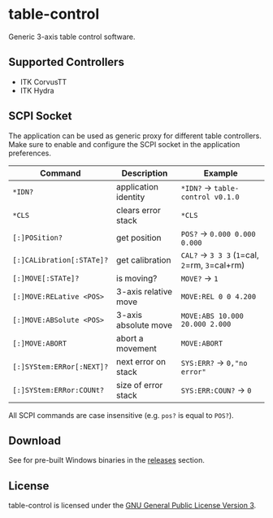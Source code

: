 # table-control

Generic 3-axis table control software.

## Supported Controllers

- ITK CorvusTT
- ITK Hydra

## SCPI Socket

The application can be used as generic proxy for different table controllers.
Make sure to enable and configure the SCPI socket in the application preferences.

|Command |Description |Example |
|--------|------------|--------|
|`*IDN?` | application identity | `*IDN?` -> `table-control v0.1.0` |
|`*CLS` | clears error stack | `*CLS` |
|`[:]POSition?` | get position | `POS?` -> `0.000 0.000 0.000` |
|`[:]CALibration[:STATe]?` | get calibration | `CAL?` -> `3 3 3` (`1`=cal, `2`=rm, `3`=cal+rm) |
|`[:]MOVE[:STATe]?` | is moving? | `MOVE?` -> `1` |
|`[:]MOVE:RELative <POS>` | 3-axis relative move | `MOVE:REL 0 0 4.200` |
|`[:]MOVE:ABSolute <POS>` | 3-axis absolute move | `MOVE:ABS 10.000 20.000 2.000` |
|`[:]MOVE:ABORT` | abort a movement | `MOVE:ABORT` |
|`[:]SYStem:ERRor[:NEXT]?` | next error on stack | `SYS:ERR?` -> `0,"no error"` |
|`[:]SYStem:ERRor:COUNt?` | size of error stack | `SYS:ERR:COUN?` -> `0` |

All SCPI commands are case insensitive (e.g. `pos?` is equal to `POS?`).

## Download

See for pre-built Windows binaries in the [releases](https://github.com/hephy-dd/table-control/releases) section.

## License

table-control is licensed under the [GNU General Public License Version 3](https://github.com/hephy-dd/table-control/tree/main/LICENSE).
